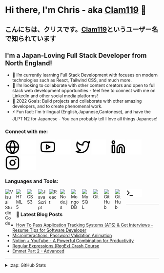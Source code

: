 # Hi there, I'm Chris - aka [Clam119][website] 👋 
## こんにちは、クリスです。[Clam119][website]というユーザー名で知られています 

## I'm a Japan-Loving Full Stack Developer from North England!

- 🌱 I’m currently learning Full Stack Development with focuses on modern technologies such as React, Tailwind CSS, and much more.
- 👯 I’m looking to collaborate with other content creators and open to full stack web development opportunities - feel free to connect with me on LinkedIn and other social media platforms!
- 🥅 2022 Goals: Build projects and collaborate with other amazing developers, and to create phenomenal work.
- ⚡ Fun fact: I'm trilingual (English,Japanese,Cantonese), and have the JLPT N2 for Japanese - You can probably tell I love all things Japanese!


### Connect with me:

[![website](./img/globe-light.svg)](https://christopher-lam.com#gh-light-mode-only)
[![website](./img/globe-dark.svg)](https://christopher-lam.com#gh-dark-mode-only)
&nbsp;&nbsp;
[![website](./img/youtube-light.svg)](https://www.youtube.com/channel/UCfIXH6pf96ZawVD_QN7mhyA#gh-light-mode-only)
[![website](./img/youtube-dark.svg)](https://www.youtube.com/channel/UCfIXH6pf96ZawVD_QN7mhyA#gh-dark-mode-only)
&nbsp;&nbsp;
[![website](./img/twitter-light.svg)](https://twitter.com/anipi119#gh-light-mode-only)
[![website](./img/twitter-dark.svg)](https://twitter.com/anipi119#gh-dark-mode-only)
&nbsp;&nbsp;
[![website](./img/linkedin-light.svg)](https://www.linkedin.com/in/christopher-lam-792b90161/#gh-light-mode-only)
[![website](./img/linkedin-dark.svg)](https://www.linkedin.com/in/christopher-lam-792b90161/#gh-dark-mode-only)
&nbsp;&nbsp;
[![website](./img/instagram-light.svg)](https://instagram.com/clam1198#gh-light-mode-only)
[![website](./img/instagram-dark.svg)](https://instagram.com/clam1198#gh-dark-mode-only)

### Languages and Tools:

<img align="left" alt="Visual Studio Code" width="26px" src="https://cdn.jsdelivr.net/gh/devicons/devicon/icons/vscode/vscode-original.svg" style="padding-right:10px;" />
<img align="left" alt="HTML5" width="26px" src="https://cdn.jsdelivr.net/gh/devicons/devicon/icons/html5/html5-original.svg" style="padding-right:10px;" />
<img align="left" alt="CSS3" width="26px" src="https://cdn.jsdelivr.net/gh/devicons/devicon/icons/css3/css3-original.svg" style="padding-right:10px;" />
<img align="left" alt="JavaScript" width="26px" src="https://cdn.jsdelivr.net/gh/devicons/devicon/icons/javascript/javascript-original.svg" style="padding-right:10px;" />
<img align="left" alt="React" width="26px" src="https://cdn.jsdelivr.net/gh/devicons/devicon/icons/react/react-original.svg" style="padding-right:10px;" />
<img align="left" alt="Node.js" width="26px" src="https://cdn.jsdelivr.net/gh/devicons/devicon/icons/nodejs/nodejs-original.svg" style="padding-right:10px;" />
<img align="left" alt="MongoDB" width="26px" src="https://cdn.jsdelivr.net/gh/devicons/devicon/icons/mongodb/mongodb-original.svg" style="padding-right:10px;" />
<img align="left" alt="MySQL" width="26px" src="https://cdn.jsdelivr.net/gh/devicons/devicon/icons/mysql/mysql-original.svg" style="padding-right:10px;" />
<img align="left" alt="Git" width="26px" src="https://cdn.jsdelivr.net/gh/devicons/devicon/icons/git/git-original.svg" style="padding-right:10px;" />
<img align="left" alt="GitHub" width="26px" src="https://user-images.githubusercontent.com/3369400/139447912-e0f43f33-6d9f-45f8-be46-2df5bbc91289.png" style="padding-right:10px;" />
<img align="left" alt="GitHub" width="26px" src="https://user-images.githubusercontent.com/3369400/139448065-39a229ba-4b06-434b-bc67-616e2ed80c8f.png" style="padding-right:10px;" />
<img align="left" alt="Terminal" width="26px" src="./img/terminal-light.svg" />
<img align="left" alt="Terminal" width="26px" src="./img/terminal-dark.svg" />

<br />
<br />

---

### 📕 Latest Blog Posts

<!-- BLOG-POST-LIST:START -->
- [How To Pass Application Tracking Systems &lpar;ATS&rpar; &amp; Get Interviews - Resume Tips for Software Developer](https://dev.to/codestackr/how-to-pass-application-tracking-systems-ats-get-interviews-resume-tips-for-software-developer-4bmo)
- [Microinteractions: Password Validation Animation](https://dev.to/codestackr/microinteractions-password-validation-animation-5629)
- [Notion + YouTube - A Powerful Combination for Productivity](https://dev.to/codestackr/notion-youtube-a-powerful-combination-for-productivity-1def)
- [Regular Expressions &lpar;RegEx&rpar; Crash Course](https://dev.to/codestackr/regular-expressions-regex-crash-course-248n)
- [Emmet Part 2 - Advanced](https://dev.to/codestackr/emmet-part-2-advanced-4c65)
<!-- BLOG-POST-LIST:END -->

---

<details>
  <summary>:zap: GitHub Stats</summary>

  <img align="left" alt="clam119's GitHub Stats" src="https://github-readme-stats.vercel.app/api?username=clam119&show_icons=true&hide_border=false&title_color=#E31D12&icon_color=#E31D12&bg_color=#FCEFF9&text_color=#B3180F&border_color=#C10D08" />

</details>

[website]: https://christopher-lam.com
[twitter]: https://twitter.com/anipi119
[youtube]: https://www.youtube.com/channel/UCdrTypeZ2BLb_mhVwaY3tAA
[instagram]: https://www.instagram.com/clam1198/
[linkedin]: https://www.linkedin.com/in/christopher-lam-792b90161/